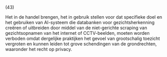 (43)

Het in de handel brengen, het in gebruik stellen voor dat specifieke doel en het gebruiken van AI-systeem die databanken voor gezichtsherkenning creëren of uitbreiden door middel van de niet-gerichte scraping van gezichtsopnamen van het internet of CCTV-beelden, moeten worden verboden omdat dergelijke praktijken het gevoel van grootschalig toezicht vergroten en kunnen leiden tot grove schendingen van de grondrechten, waaronder het recht op privacy.
